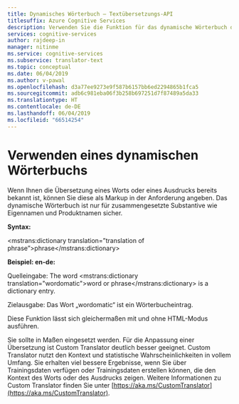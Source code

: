```yaml
---
title: Dynamisches Wörterbuch – Textübersetzungs-API
titlesuffix: Azure Cognitive Services
description: Verwenden Sie die Funktion für das dynamische Wörterbuch der Textübersetzungs-API.
services: cognitive-services
author: rajdeep-in
manager: nitinme
ms.service: cognitive-services
ms.subservice: translator-text
ms.topic: conceptual
ms.date: 06/04/2019
ms.author: v-pawal
ms.openlocfilehash: d3a77ee9273e9f587b6157bb6ed2294865b1fca5
ms.sourcegitcommit: adb6c981eba06f3b258b697251d7f87489a5da33
ms.translationtype: HT
ms.contentlocale: de-DE
ms.lasthandoff: 06/04/2019
ms.locfileid: "66514254"
---
```

# <a name="how-to-use-a-dynamic-dictionary"></a>Verwenden eines dynamischen Wörterbuchs

Wenn Ihnen die Übersetzung eines Worts oder eines Ausdrucks bereits bekannt ist, können Sie diese als Markup in der Anforderung angeben. Das dynamische Wörterbuch ist nur für zusammengesetzte Substantive wie Eigennamen und Produktnamen sicher.

**Syntax:**

<mstrans:dictionary translation=”translation of phrase”>phrase</mstrans:dictionary>

**Beispiel: en-de:**

Quelleingabe: The word <mstrans:dictionary translation=\"wordomatic\">word or phrase</mstrans:dictionary> is a dictionary entry.

Zielausgabe: Das Wort „wordomatic“ ist ein Wörterbucheintrag.

Diese Funktion lässt sich gleichermaßen mit und ohne HTML-Modus ausführen.

Sie sollte in Maßen eingesetzt werden. Für die Anpassung einer Übersetzung ist Custom Translator deutlich besser geeignet. Custom Translator nutzt den Kontext und statistische Wahrscheinlichkeiten in vollem Umfang. Sie erhalten viel bessere Ergebnisse, wenn Sie über Trainingsdaten verfügen oder Trainingsdaten erstellen können, die den Kontext des Worts oder des Ausdrucks zeigen. Weitere Informationen zu Custom Translator finden Sie unter [https://aka.ms/CustomTranslator](https://aka.ms/CustomTranslator).
